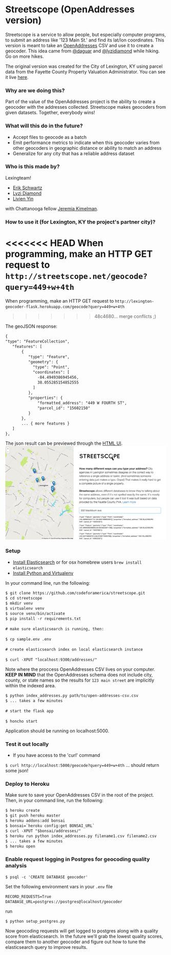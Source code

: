 # Streetscope (OpenAddresses version)

Streetscope is a service to allow people, but especially computer programs, to submit an address like '123 Main St.' and find its lat/lon coordinates. This version is meant to take an [OpenAddresses](http://github.com/openaddresses) CSV and use it to create a geocoder. This idea came from [@daguar](http://github.com/daguar) and [@lyzidiamond](http://github.com/lyzidiamond) while hiking. Go on more hikes.

The original version was created for the City of Lexington, KY using parcel data from the Fayette County Property Valuation Administrator. You can see it live [here](http://streetscope.net).

### Why are we doing this?

Part of the value of the OpenAddresses project is the ability to create a geocoder with the addresses collected. Streetscope makes geocoders from given datasets. Together, everybody wins!

### What will this do in the future?

* Accept files to geocode as a batch
* Emit performance metrics to indicate when this geocoder varies from other geocoders in geographic distance or ability to match an address
* Generalize for any city that has a reliable address dataset

### Who is this made by?

Lexingteam!

* [Erik Schwartz](https://github.com/eeeschwartz)
* [Lyzi Diamond](https://github.com/lyzidiamond)
* [Livien Yin](https://github.com/livienyin)

with Chattanooga fellow [Jeremia Kimelman](https://github.com/jeremiak).

### How to use it (for Lexington, KY the project's partner city)?

<<<<<<< HEAD
When programming, make an HTTP GET request to `http://streetscope.net/geocode?query=449+w+4th`
=======
When programming, make an HTTP GET request to `http://lexington-geocoder-flask.herokuapp.com/geocode?query=449+w+4th`
>>>>>>> 48c4680... merge conflicts ;)

The geoJSON response:

```
{
"type": "FeatureCollection",
   "features": [
       {
          "type": "Feature",
          "geometry": {
            "type": "Point",
            "coordinates": [
              -84.4949386945456,
              38.055285154852555
            ]
          },
          "properties": {
              "formatted_address": "449 W FOURTH ST",
              "parcel_id": "15602150"
          }
       },
       ... { more features }
   ]
},
```

The json result can be previewed through the [HTML UI](http://streetscope.net/). ![HTML UI](https://raw.githubusercontent.com/codeforamerica/lexington-geocoder/master/screenshots/streetscope.png)

### Setup

* [Install Elasticsearch](http://www.elasticsearch.org/guide/en/elasticsearch/guide/current/_installing_elasticsearch.html) or for osx homebrew users `brew install elasticsearch`
* [Install Python and Virtualenv](https://github.com/codeforamerica/howto/blob/master/Python-Virtualenv.md)

In your command line, run the following:

```
$ git clone https://github.com/codeforamerica/streetscope.git
$ cd streetscope
$ mkdir venv
$ virtualenv venv
$ source venv/bin/activate
$ pip install -r requirements.txt

# make sure elasticsearch is running, then:

$ cp sample.env .env

# create elasticsearch index on local elasticsearch instance

$ curl -XPUT "localhost:9300/addresses/"
```

Note where the proccess OpenAddresses CSV lives on your computer. **KEEP IN MIND** that the OpenAddresses schema does not include city, county, or state names so the results for `123 main street` are implicitly within the indexed area.

```
$ python index_addresses.py path/to/open-addresses-csv.csv
$ ... takes a few minutes

# start the flask app

$ honcho start
```

Application should be running on localhost:5000.

### Test it out locally

* If you have access to the 'curl' command

`$ curl http://localhost:5000/geocode?query=449+w+4th` ... should return some json!

### Deploy to Heroku

Make sure to save your OpenAddresses CSV in the root of the project. Then, in your command line, run the following:

```
$ heroku create
$ git push heroku master
$ heroku addons:add bonsai
$ bonsai=`heroku config:get BONSAI_URL`
$ curl -XPUT "$bonsai/addresses/"
$ heroku run python index_addresses.py filename1.csv filename2.csv
$ ... takes a few minutes
$ heroku open
```

### Enable request logging in Postgres for geocoding quality analysis

```
$ psql -c 'CREATE DATABASE geocoder'
```

Set the following environment vars in your `.env` file

```
RECORD_REQUESTS=True
DATABASE_URL=postgres://postgres@localhost/geocoder
```

run

```
$ python setup_postgres.py
```

Now geocoding requests will get logged to postgres along with a quality score from elasticsearch. In the future we'll grab the lowest quality scores, compare them to another geocoder and figure out how to tune the elasticsearch query to improve results.
